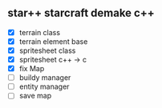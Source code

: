 ## star++ starcraft demake c++
- [x] terrain class
- [x] terrain element base
- [x] spritesheet class
- [x] spritesheet c++ -> c
- [x] fix Map
- [ ] buildy manager
- [ ] entity manager
- [ ] save map

